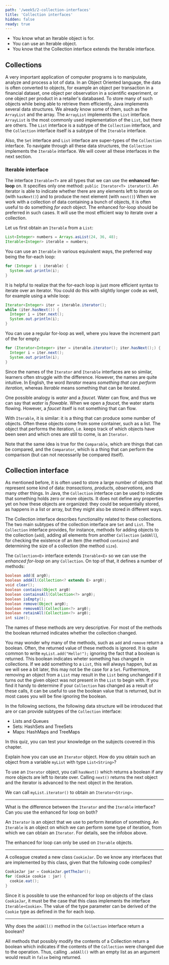 ```yaml
---
path: '/week5/2-collection-interfaces'
title: 'Collection interfaces'
hidden: false
ready: true
---
```


<text-box variant='learningObjectives' name='Learning Objectives'>

- You know what an Iterable object is for.
- You can use an Iterable object.
- You know that the Collection interface extends the Iterable interface.

</text-box>

## Collections
A very important application of computer programs is to manipulate, analyze and process a lot of data.
In an Object Oriented language, the data is often converted to objects, for example an object per
transaction in a financial dataset, one object per observation in a scientific experiment, or
one object per product in a retailer's databased.
To store many of such objects while being able to retrieve them efficiently,
Java implements several data structures. We already know some of them, such as the
`ArrayList` and the array. The `ArrayList` implements the `List` interface.
`ArrayList` is the most commonly used implementation of the `List`, but there are others.
The `List` interface is a subtype of the `Collection` interface, and the `Collection`
interface itself is a subtype of the `Iterable` interface.

Also, the `Set` interface and `List` interface are super-types of the `Collection` interface. To navigate through all these data structures, the `Collection` implements the `Iterable` interface. We will cover all these interfaces in the next section.

### Iterable interface
The interface `Iterable<T>` are all types that we can use the **enhanced for-loop** on.
It specifies only one method: `public Iterator<T> iterator()`.
An iterator is able to indicate whether there are any elements left to iterate on (with `hasNext()`) and to produce the next element (with `next()`)
When we work with a collection of data containing a bunch of objects, it is often useful to do something _for each_ object.
The enhanced for-loop should be preferred in such cases. It will use the most efficient way to iterate over a collection.

Let us first obtain an `Iterable` from a `List`:
```java
List<Integer> numbers = Arrays.asList(24, 36, 48);
Iterable<Integer> iterable = numbers;
```

You can use an `Iterable` in various equivalent ways, the preferred way being the
for-each loop:

```java
for (Integer i : iterable) {
  System.out.println(i);
}
```

It is helpful to realize that the for-each loop is just more efficient syntax to
iterate over an iterator. You could do this with slightly longer code as well,
for example using a while loop:
```java
Iterator<Integer> iter = iterable.iterator();
while (iter.hasNext()) {
  Integer i = iter.next();
  System.out.println(i);
}
```

You can use a regular for-loop as well, where you leave the increment part of the
for empty:
```java
for (Iterator<Integer> iter = iterable.iterator(); iter.hasNext();) {
  Integer i = iter.next();
  System.out.println(i);
}
```

<text-box variant='hint' name='Difference between Iterable and Iterator'>

Since the names of the `Iterator` and `Iterable` interfaces are so similar,
learners often struggle with the difference. However, the names are quite
intuitive. In English, the word *Iterator*  means *something that can
perform iteration*, whereas *Iterable* means something that can be iterated.

One possible analogy is *water* and a *faucet*. Water can flow, and thus
we can say that *water* is *flowable*. When we open a *faucet*, the water
starts flowing. However, a *faucet* itself is not something that can flow.

With `Iterable`, it is similar: it is a thing that can produce some number
of objects. Often these objects come from some container, such as a list.
The object that performs the iteration, i.e. keeps track of which objects
have been seen and which ones are still to come, is an `Iterator`.

Note that the same idea is true for the `Comparable`, which are things
that can be compared, and the `Comparator`, which is a thing that can
perform the comparison (but can not necessarily be compared itself).

</text-box>

## Collection interface

As mentioned before, it is often used to store a large number of objects
that represent some kind of data: *transactions*, *products*, *observations*,
and many other things. In Java, the `Collection` interface can be used to
indicate that something holds zero or more objects. It does not define
any properties yet on how these objects are organized: they could be
sequentially stored, as happens in a list or array, but they might also
be stored in different ways.

The Collection interface describes functionality related to these collections.
The two main subtypes of the collection interface are `Set` and `List`.
The `Collection` interface provides, for instance, methods for adding
objects to the collection (`add`), adding all elements from another `Collection`
(`addAll`), for checking
the existence of an item (the method `contains`) and determining the size of a collection (the method `size`).

The `Collection<E>` interface extends `Iterable<E>` so we can use the *enhanced for-loop* on any `Collection`.
On top of that, it defines a number of methods:

```java
boolean add(E arg0);
boolean addAll(Collection<? extends E> arg0);
void clear();
boolean contains(Object arg0)
boolean containsAll(Collection<?> arg0);
boolean isEmpty();
boolean remove(Object arg0);
boolean removeAll(Collection<?> arg0);
boolean retainAll(Collection<?> arg0);
int size();
```

The names of these methods are very descriptive. For most of the methods the boolean returned indicates whether the collection changed.

You may wonder why many of the methods, such as `add` and `remove` return a boolean. Often, the returned value
of these methods is ignored. It is quite common to write `myList.add("Hello!");` ignoring the fact that a
boolean is returned. This boolean indicates wheter something has changed in collections. If we add something to a `List`,
this will always happen, but as we will see a bit later, this may not be the case for a `Set`. Furthermore, removing an
object from a `List` may result in the `List` being unchanged if it turns out the given object was not present in the `List`
to begin with. If you find it handy to determine if your `Collection` has changed as a result of these calls, it can be
useful to use the boolean value that is returned, but in most cases you will be fine ignoring the boolean.

In the following sections, the following data structure will be introduced that are or can provide subtypes of the `Collection`
interface:

- Lists and Queues
- Sets: HashSets and TreeSets
- Maps: HashMaps and TreeMaps

<Exercise title="Test your knowledge">

In this quiz, you can test your knowledge on the subjects covered in this chapter.

Explain how you can use an `Iterator` object. How do you obtain such an object from
a variable `myList` with type `List<String>`?

<Solution>

To use an `Iterator` object, you call `hasNext()` which returns a boolean if any
more objects are left to iterate over. Calling `next()` returns the next object
and the iterator is advanced to the next object in the iteration.

We can call `myList.iterator()` to obtain an `Iterator<String>`.

</Solution>

---

What is the difference between the `Iterator` and the `Iterable` interface?
Can you use the enhanced for loop on both?

<Solution>

An `Iterator` is an object that we use to perform iteration of something.
An `Iterable` is an object on which we can perform some type of iteration,
from which we can obtain an `Iterator`. For details, see the infobox above.

The enhanced for loop can only be used on `Iterable` objects.

</Solution>

---

A colleague created a new class `CookieJar`. Do we know any interfaces that are
implemented by this class, given that the following code compiles?

```java
CookieJar jar = CookieJar.getTheJar();
for (Cookie cookie : jar) {
  cookie.eat();
}
```

<Solution>

Since it is possible to use the enhanced for loop on objects of the class `CookieJar`,
it must be the case that this class implements the interface `Iterable<Cookie>`. The
value of the type parameter can be derived of the `Cookie` type as defined in the for
each loop.

</Solution>

---

Why does the `addAll()` method in the `Collection` interface return a boolean?

<Solution>

All methods that possibly modify the contents of a Collection return a boolean
which indicates if the contents of the `Collection` were changed due to the
operation. Thus, calling `.addAll()` with an empty list as an argument would
result in `false` being returned.

</Solution>

</Exercise>
